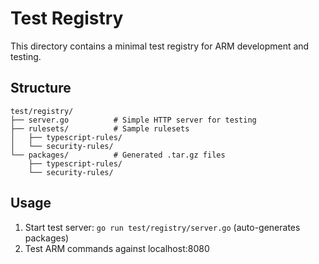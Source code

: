 # Test Registry

This directory contains a minimal test registry for ARM development and testing.

## Structure

```
test/registry/
├── server.go          # Simple HTTP server for testing
├── rulesets/          # Sample rulesets
│   ├── typescript-rules/
│   └── security-rules/
└── packages/          # Generated .tar.gz files
    ├── typescript-rules/
    └── security-rules/
```

## Usage

1. Start test server: `go run test/registry/server.go` (auto-generates packages)
2. Test ARM commands against localhost:8080
